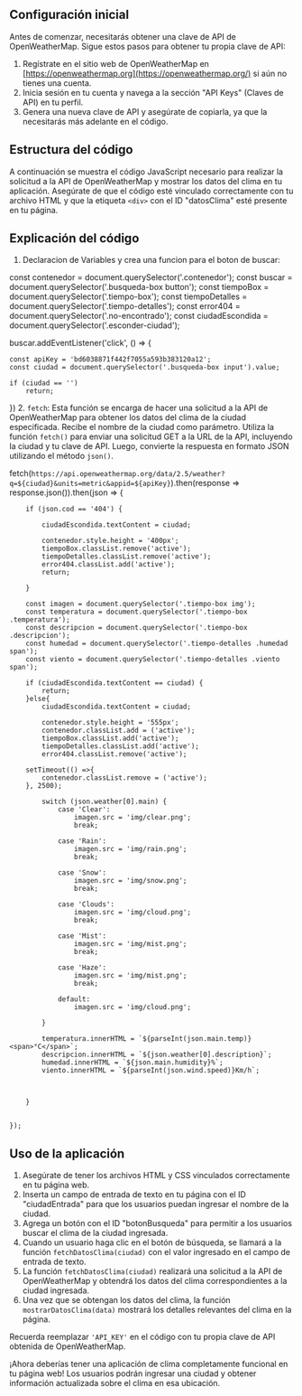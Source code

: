 

## Configuración inicial

Antes de comenzar, necesitarás obtener una clave de API de OpenWeatherMap. Sigue estos pasos para obtener tu propia clave de API:

1.  Regístrate en el sitio web de OpenWeatherMap en [https://openweathermap.org](https://openweathermap.org/) si aún no tienes una cuenta.
2.  Inicia sesión en tu cuenta y navega a la sección "API Keys" (Claves de API) en tu perfil.
3.  Genera una nueva clave de API y asegúrate de copiarla, ya que la necesitarás más adelante en el código.

## Estructura del código

A continuación se muestra el código JavaScript necesario para realizar la solicitud a la API de OpenWeatherMap y mostrar los datos del clima en tu aplicación. Asegúrate de que el código esté vinculado correctamente con tu archivo HTML y que la etiqueta `<div>` con el ID "datosClima" esté presente en tu página.

## Explicación del código

1. Declaracion de Variables y crea una funcion para el boton de buscar: 

const contenedor = document.querySelector('.contenedor');
const buscar = document.querySelector('.busqueda-box button');
const tiempoBox = document.querySelector('.tiempo-box');
const tiempoDetalles = document.querySelector('.tiempo-detalles');
const error404 = document.querySelector('.no-encontrado');
const ciudadEscondida = document.querySelector('.esconder-ciudad');


buscar.addEventListener('click', () => {

    const apiKey = 'bd6038871f442f7055a593b383120a12';
    const ciudad = document.querySelector('.busqueda-box input').value;

    if (ciudad == '') 
        return;

 })
2.  `fetch`: Esta función se encarga de hacer una solicitud a la API de OpenWeatherMap para obtener los datos del clima de la ciudad especificada. Recibe el nombre de la ciudad como parámetro. Utiliza la función `fetch()` para enviar una solicitud GET a la URL de la API, incluyendo la ciudad y tu clave de API. Luego, convierte la respuesta en formato JSON utilizando el método `json()`.
   
   fetch(`https://api.openweathermap.org/data/2.5/weather?q=${ciudad}&units=metric&appid=${apiKey}`).then(response => response.json()).then(json => {

        if (json.cod == '404') {

            ciudadEscondida.textContent = ciudad;

            contenedor.style.height = '400px';
            tiempoBox.classList.remove('active');
            tiempoDetalles.classList.remove('active');
            error404.classList.add('active');
            return;
            
        }
        
        const imagen = document.querySelector('.tiempo-box img');
        const temperatura = document.querySelector('.tiempo-box .temperatura');
        const descripcion = document.querySelector('.tiempo-box .descripcion');
        const humedad = document.querySelector('.tiempo-detalles .humedad span');
        const viento = document.querySelector('.tiempo-detalles .viento span');

        if (ciudadEscondida.textContent == ciudad) {
            return;
        }else{
            ciudadEscondida.textContent = ciudad;

            contenedor.style.height = '555px';
            contenedor.classList.add = ('active');
            tiempoBox.classList.add('active');
            tiempoDetalles.classList.add('active');
            error404.classList.remove('active');

        setTimeout(() =>{
            contenedor.classList.remove = ('active'); 
        }, 2500);    

            switch (json.weather[0].main) {
                case 'Clear':
                    imagen.src = 'img/clear.png';
                    break;
    
                case 'Rain':
                    imagen.src = 'img/rain.png';
                    break;
                
                case 'Snow':
                    imagen.src = 'img/snow.png';
                    break;    
    
                case 'Clouds':
                    imagen.src = 'img/cloud.png';
                    break; 
                 
                case 'Mist':
                    imagen.src = 'img/mist.png';
                    break;
    
                case 'Haze':
                    imagen.src = 'img/mist.png';
                    break;    
                    
                default:
                    imagen.src = 'img/cloud.png';
                    
            }
    
            temperatura.innerHTML = `${parseInt(json.main.temp)}<span>°C</span>`;
            descripcion.innerHTML = `${json.weather[0].description}`;
            humedad.innerHTML = `${json.main.humidity}%`;
            viento.innerHTML = `${parseInt(json.wind.speed)}Km/h`;



        }

        
    });

    

## Uso de la aplicación

1.  Asegúrate de tener los archivos HTML y CSS vinculados correctamente en tu página web.
2.  Inserta un campo de entrada de texto en tu página con el ID "ciudadEntrada" para que los usuarios puedan ingresar el nombre de la ciudad.
3.  Agrega un botón con el ID "botonBusqueda" para permitir a los usuarios buscar el clima de la ciudad ingresada.
4.  Cuando un usuario haga clic en el botón de búsqueda, se llamará a la función `fetchDatosClima(ciudad)` con el valor ingresado en el campo de entrada de texto.
5.  La función `fetchDatosClima(ciudad)` realizará una solicitud a la API de OpenWeatherMap y obtendrá los datos del clima correspondientes a la ciudad ingresada.
6.  Una vez que se obtengan los datos del clima, la función `mostrarDatosClima(data)` mostrará los detalles relevantes del clima en la página.

Recuerda reemplazar `'API_KEY'` en el código con tu propia clave de API obtenida de OpenWeatherMap.

¡Ahora deberías tener una aplicación de clima completamente funcional en tu página web! Los usuarios podrán ingresar una ciudad y obtener información actualizada sobre el clima en esa ubicación.
